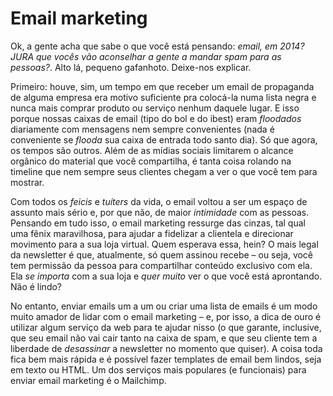 # Email marketing

Ok, a gente acha que sabe o que você está pensando: *email, em 2014? JURA que vocês vão aconselhar a gente a mandar spam para as pessoas?*. Alto lá, pequeno gafanhoto. Deixe-nos explicar.

Primeiro: houve, sim, um tempo em que receber um email de propaganda de alguma empresa era motivo suficiente pra colocá-la numa lista negra e nunca mais comprar produto ou serviço nenhum daquele lugar. E isso porque nossas caixas de email (tipo do bol e do ibest) eram *floodados* diariamente com mensagens nem sempre convenientes (nada é conveniente se *flooda* sua caixa de entrada todo santo dia). Só que agora, os tempos são outros. Além de as mídias sociais limitarem o alcance orgânico do material que você compartilha, é tanta coisa rolando na timeline que nem sempre seus clientes chegam a ver o que você tem para mostrar.

Com todos os *feicis* e *tuíters* da vida, o email voltou a ser um espaço de assunto mais sério e, por que não, de maior *intimidade* com as pessoas. Pensando em tudo isso, o email marketing ressurge das cinzas, tal qual uma fênix maravilhosa, para ajudar a fidelizar a clientela e direcionar movimento para a sua loja virtual. Quem esperava essa, hein? O mais legal da newsletter é que, atualmente, só quem assinou recebe – ou seja, você tem permissão da pessoa para compartilhar conteúdo exclusivo com ela. Ela *se importa* com a sua loja e *quer muito* ver o que você está aprontando. Não é lindo?

No entanto, enviar emails um a um ou criar uma lista de emails é um modo muito amador de lidar com o email marketing – e, por isso, a dica de ouro é utilizar algum serviço da web para te ajudar nisso (o que garante, inclusive, que seu email não vai cair tanto na caixa de spam, e que seu cliente tem a liberdade de *desassinar* a newsletter no momento que quiser). A coisa toda fica bem mais rápida e é possível fazer templates de email bem lindos, seja em texto ou HTML. Um dos serviços mais populares (e funcionais) para enviar email marketing é o Mailchimp.
